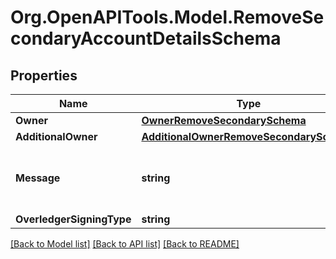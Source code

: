 
# Org.OpenAPITools.Model.RemoveSecondaryAccountDetailsSchema

## Properties

Name | Type | Description | Notes
------------ | ------------- | ------------- | -------------
**Owner** | [**OwnerRemoveSecondarySchema**](OwnerRemoveSecondarySchema.md) |  | [optional] 
**AdditionalOwner** | [**AdditionalOwnerRemoveSecondarySchema**](AdditionalOwnerRemoveSecondarySchema.md) |  | [optional] 
**Message** | **string** | Any text-based element of the data payload | [optional] 
**OverledgerSigningType** | **string** |  | [optional] 

[[Back to Model list]](../README.md#documentation-for-models)
[[Back to API list]](../README.md#documentation-for-api-endpoints)
[[Back to README]](../README.md)

